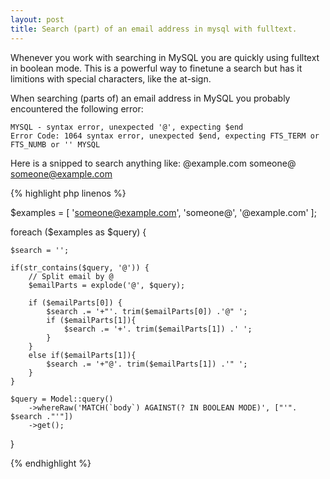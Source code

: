 ```yaml
---
layout: post
title: Search (part) of an email address in mysql with fulltext.
---
```


Whenever you work with searching in MySQL you are quickly using fulltext in boolean mode. This is a powerful way to finetune a search but has it limitions with special characters, like the at-sign.

<!--break-->

When searching (parts of) an email address in MySQL you probably encountered the following error:

```
MYSQL - syntax error, unexpected '@', expecting $end
Error Code: 1064 syntax error, unexpected $end, expecting FTS_TERM or FTS_NUMB or '' MYSQL
```

Here is a snipped to search anything like:
@example.com
someone@
someone@example.com

{% highlight php linenos %}

$examples = [
    'someone@example.com',
    'someone@',
    '@example.com'
];

foreach ($examples as $query) {

    $search = '';

    if(str_contains($query, '@')) {
        // Split email by @
        $emailParts = explode('@', $query);

        if ($emailParts[0]) {
            $search .= '+"'. trim($emailParts[0]) .'@" ';
            if ($emailParts[1]){
                $search .= '+'. trim($emailParts[1]) .' ';
            }
        }
        else if($emailParts[1]){
            $search .= '+"@'. trim($emailParts[1]) .'" ';
        }
    }

    $query = Model::query()
        ->whereRaw('MATCH(`body`) AGAINST(? IN BOOLEAN MODE)', ["'". $search ."'"])
        ->get();

}

{% endhighlight %}